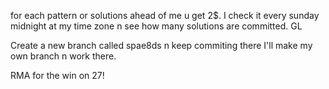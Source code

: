 for each pattern or solutions ahead of me u get 2$.
I check it every sunday midnight at my time zone
n see how many solutions are committed. GL

Create a new branch called spae8ds n keep commiting there
I'll make my own branch n work there.

RMA for the win on 27!